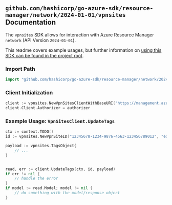
## `github.com/hashicorp/go-azure-sdk/resource-manager/network/2024-01-01/vpnsites` Documentation

The `vpnsites` SDK allows for interaction with Azure Resource Manager `network` (API Version `2024-01-01`).

This readme covers example usages, but further information on [using this SDK can be found in the project root](https://github.com/hashicorp/go-azure-sdk/tree/main/docs).

### Import Path

```go
import "github.com/hashicorp/go-azure-sdk/resource-manager/network/2024-01-01/vpnsites"
```


### Client Initialization

```go
client := vpnsites.NewVpnSitesClientWithBaseURI("https://management.azure.com")
client.Client.Authorizer = authorizer
```


### Example Usage: `VpnSitesClient.UpdateTags`

```go
ctx := context.TODO()
id := vpnsites.NewVpnSiteID("12345678-1234-9876-4563-123456789012", "example-resource-group", "vpnSiteName")

payload := vpnsites.TagsObject{
	// ...
}


read, err := client.UpdateTags(ctx, id, payload)
if err != nil {
	// handle the error
}
if model := read.Model; model != nil {
	// do something with the model/response object
}
```
